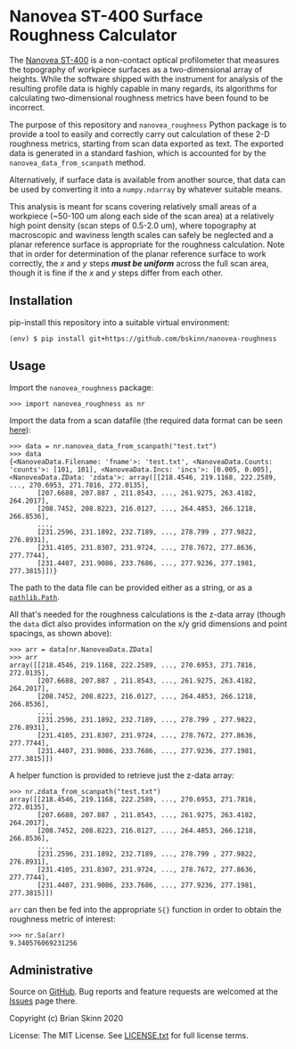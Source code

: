 Nanovea ST-400 Surface Roughness Calculator
===================

The [Nanovea ST-400](https://nanovea.com/instruments/st400/) is a non-contact optical profilometer that
measures the topography of workpiece surfaces as a two-dimensional array of heights.
While the software shipped with the instrument for analysis of the resulting
profile data is highly capable in many regards, its algorithms for calculating
two-dimensional roughness metrics have been found to be incorrect.

The purpose of this repository and `nanovea_roughness` Python package is
to provide a tool to easily and correctly carry out calculation of these
2-D roughness metrics, starting from scan data exported as text. The exported
data is generated in a standard fashion, which is accounted for by the
`nanovea_data_from_scanpath` method.

Alternatively, if surface data is available from another source, that data
can be used by converting it into a `numpy.ndarray` by whatever suitable means.

This analysis is meant for scans covering relatively small areas of a workpiece
(~50-100 um along each side of the scan area) at a relatively high point density
(scan steps of 0.5-2.0 um), where topography at macroscopic and waviness length scales
can safely be neglected and a planar reference surface is appropriate for the
roughness calculation. Note that in order for determination of the planar
reference surface to work correctly, the *x* and *y* steps
***must be uniform*** across the full scan area, though it is fine if
the *x* and *y* steps differ from each other.

Installation
-------

pip-install this repository into a suitable virtual environment:

```
(env) $ pip install git+https://github.com/bskinn/nanovea-roughness
```

Usage
-----

Import the `nanovea_roughness` package:

```
>>> import nanovea_roughness as nr
```

Import the data from a scan datafile (the required data format can be seen [here](https://github.com/bskinn/nanovea-roughness/blob/master/test_data/test1.txt)):

```
>>> data = nr.nanovea_data_from_scanpath("test.txt")
>>> data
{<NanoveaData.Filename: 'fname'>: 'test.txt', <NanoveaData.Counts: 'counts'>: [101, 101], <NanoveaData.Incs: 'incs'>: [0.005, 0.005], <NanoveaData.ZData: 'zdata'>: array([[218.4546, 219.1168, 222.2589, ..., 270.6953, 271.7816, 272.0135],
       [207.6688, 207.887 , 211.8543, ..., 261.9275, 263.4182, 264.2017],
       [208.7452, 208.8223, 216.0127, ..., 264.4853, 266.1218, 266.8536],
       ...,
       [231.2596, 231.1892, 232.7189, ..., 278.799 , 277.9822, 276.8931],
       [231.4105, 231.8307, 231.9724, ..., 278.7672, 277.8636, 277.7744],
       [231.4407, 231.9086, 233.7686, ..., 277.9236, 277.1981, 277.3815]])}
```

The path to the data file can be provided either as a string, or as a
[`pathlib.Path`](https://docs.python.org/3/library/pathlib.html#pathlib.Path).

All that's needed for the roughness calculations is the z-data array
(though the `data` dict also provides information on the 
x/y grid dimensions and point spacings, as shown above):

```
>>> arr = data[nr.NanoveaData.ZData]
>>> arr
array([[218.4546, 219.1168, 222.2589, ..., 270.6953, 271.7816, 272.0135],
       [207.6688, 207.887 , 211.8543, ..., 261.9275, 263.4182, 264.2017],
       [208.7452, 208.8223, 216.0127, ..., 264.4853, 266.1218, 266.8536],
       ...,
       [231.2596, 231.1892, 232.7189, ..., 278.799 , 277.9822, 276.8931],
       [231.4105, 231.8307, 231.9724, ..., 278.7672, 277.8636, 277.7744],
       [231.4407, 231.9086, 233.7686, ..., 277.9236, 277.1981, 277.3815]])
```

A helper function is provided to retrieve just the z-data array:

```
>>> nr.zdata_from_scanpath("test.txt")
array([[218.4546, 219.1168, 222.2589, ..., 270.6953, 271.7816, 272.0135],
       [207.6688, 207.887 , 211.8543, ..., 261.9275, 263.4182, 264.2017],
       [208.7452, 208.8223, 216.0127, ..., 264.4853, 266.1218, 266.8536],
       ...,
       [231.2596, 231.1892, 232.7189, ..., 278.799 , 277.9822, 276.8931],
       [231.4105, 231.8307, 231.9724, ..., 278.7672, 277.8636, 277.7744],
       [231.4407, 231.9086, 233.7686, ..., 277.9236, 277.1981, 277.3815]])
```

`arr` can then be fed into the appropriate `S{}` function in order
to obtain the roughness metric of interest:

```
>>> nr.Sa(arr)
9.340576069231256
```

Administrative
-------

Source on [GitHub](https://github.com/bskinn/nanovea-roughness).  Bug reports
and feature requests are welcomed at the
[Issues](https://github.com/bskinn/nanovea-roughness/issues) page there.

Copyright (c) Brian Skinn 2020

License: The MIT License. See [LICENSE.txt](https://github.com/bskinn/nanovea-roughness/blob/master/LICENSE.txt)
for full license terms.
